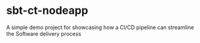 # sbt-ct-nodeapp
A simple demo project for showcasing how a CI/CD pipeline can streamline the Software delivery process
